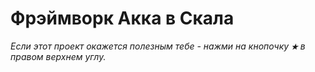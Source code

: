 # Фрэймворк Акка в Скала


_Если этот проект окажется полезным тебе - нажми на кнопочку **`★`** в правом верхнем углу._
